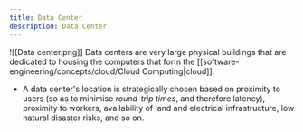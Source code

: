```yaml
---
title: Data Center
description: Data Center
---
```


![[Data center.png]]
Data centers are very large physical buildings that are dedicated to housing the computers that form the [[software-engineering/concepts/cloud/Cloud Computing|cloud]].
- A data center's location is strategically chosen based on proximity to users (so as to minimise *round-trip times*, and therefore latency), proximity to workers, availability of land and electrical infrastructure, low natural disaster risks, and so on.
